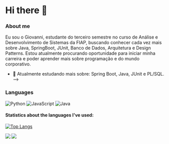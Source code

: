 # Hi there 👋

### About me
  Eu sou o Giovanni, estudante do terceiro semestre no curso de Análise e Desenvolvimento de Sistemas da FIAP, buscando conhecer cada vez mais sobre Java, SpringBoot, JUnit, Banco de Dados, Arquitetura e Design Patterns. Estou atualmente procurando oportunidade para iniciar minha carreira e poder aprender mais sobre programação e do mundo corporativo.
  
  - 🌱 Atualmente estudando mais sobre: Spring Boot, Java, JUnit e PL/SQL.
  -->
  
### Languages
  ![Python](https://img.shields.io/badge/python-3670A0?style=flat-square&logo=python&logoColor=ffdd54)
  ![JavaScript](https://img.shields.io/badge/javascript-%23323330.svg?style=flat-square&logo=javascript&logoColor=%23F7DF1E)
  ![Java](https://img.shields.io/badge/java-%23ED8B00.svg?style=flat-badge&logo=java&logoColor=white)
  
#### Statistics about the languages I've used:<br>
  [![Top Langs](https://github-readme-stats.vercel.app/api/top-langs/?username=AdurraIS&layout=compact&hide=jupyter%20notebook,html)](https://github.com/anuraghazra/github-readme-stats)
<p><img align="left" src="https://github-readme-stats.vercel.app/api?username=brbertholini&show_icons=true&theme=graywhite" /></p>
<p><img align="left" src="https://github-readme-stats.vercel.app/api/top-langs/?username=brbertholini&theme=graywhite"/></p>



